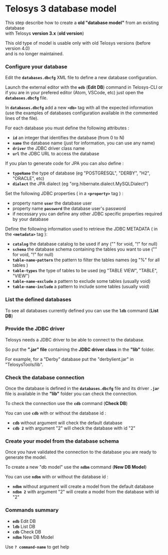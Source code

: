# Telosys 3 database model

This step describe how to create a **old "database model"** from an existing database \
with Telosys **version 3.x** (**old version**)

This old type of model is usable only with old Telosys versions (before version 4.0) \
and is no longer maintained.

### Configure your database

Edit the **`databases.dbcfg`** XML file to define a new database configuration.

Launch the external editor with the **`edb`** (**Edit DB**) command in Telosys-CLI or if you are in your prefered editor (Atom, VSCode, etc) just open the **`databases.dbcfg`** file.

In **`databases.dbcfg`** add a new **`<db>`** tag with all the expected information (use the examples of databases configuration available in the commented lines of the file).

For each database you must define the following attributes :

* **`id`** an integer that identifies the database (from 0 to N)
* **`name`** the database name (just for information, you can use any name)
* **`driver`** the JDBC driver class name
* **`url`** the JDBC URL to access the database

If you plan to generate code for JPA you can also define :

* **`typeName`** the type of database (eg "POSTGRESQL", "DERBY", "H2", "ORACLE", etc)
* **`dialect`** the JPA dialect (eg "org.hibernate.dialect.MySQLDialect")

Set the following JDBC properties ( in a **`<property>`** tag ) :

* property name **`user`** the database user
* property name **`password`** the database user's password
* if necessary you can define any other JDBC specific properties required by your database

Define the following information used to retrieve the JDBC METADATA ( in the **`<metadata>`** tag ):

* **`catalog`** the database catalog to be used if any ("" for void, "!" for null)
* **`schema`** the database schema containing the tables you want to use ("" for void, "!" for null)
* **`table-name-pattern`** the pattern to filter the tables names (eg "%" for all tables )
* **`table-types`** the type of tables to be used (eg "TABLE VIEW", "TABLE", "VIEW")
* **`table-name-exclude`** a pattern to exclude some tables (usually void)
* **`table-name-include`** a pattern to include some tables (usually void)

### List the defined databases

To see all databases currently defined you can use the **`ldb`** command (**List DB**)

### Provide the JDBC driver

Telosys needs a JDBC driver to be able to connect to the database.

So put the **".jar" file** containing the **JDBC driver class** in the **"lib"** folder.

For example, for a "Derby" database put the "derbylient.jar" in "TelosysTools/lib".

### Check the database connection

Once the database is defined in the **`databases.dbcfg`** file and its driver **`.jar`** file is available in the **"lib"** folder you can check the connection.

To check the connection use the **`cdb`** command (**Check DB**)

You can use **`cdb`** with or without the database id :

* **`cdb`** without argument will check the default database
* **`cdb 2`** with argument "2" will check the database with id "2"

### Create your model from the database schema

Once you have validated the connection to the database you are ready to generate the model.

To create a new "db model" use the **`ndbm`** command (**New DB Model**)

You can use **`ndbm`** with or without the database id :

* **`ndbm`** without argument will create a model from the default database
* **`ndbm 2`** with argument "2" will create a model from the database with id "2"

### Commands summary

* **`edb`** Edit DB
* **`ldb`** List DB
* **`cdb`** Check DB
* **`ndbm`** New DB Model

Use **`? command-name`** to get help
